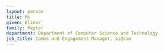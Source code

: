 ```yaml
---
layout: person
title: Ms
given: Elinor
family: Pegler
department: Department of Computer Science and Technology
job_title: Comms and Engagement Manager, ai@cam
---
```

